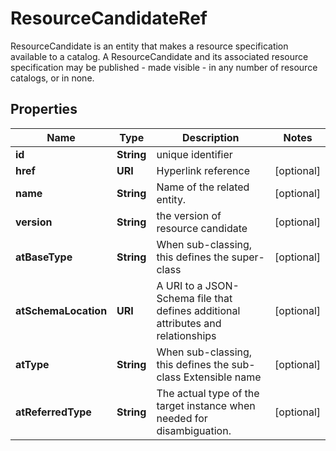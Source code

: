 

# ResourceCandidateRef

ResourceCandidate is an entity that makes a resource specification available to a catalog. A ResourceCandidate and its associated resource specification may be published - made visible - in any number of resource catalogs, or in none.
## Properties

Name | Type | Description | Notes
------------ | ------------- | ------------- | -------------
**id** | **String** | unique identifier | 
**href** | **URI** | Hyperlink reference |  [optional]
**name** | **String** | Name of the related entity. |  [optional]
**version** | **String** | the version of resource candidate |  [optional]
**atBaseType** | **String** | When sub-classing, this defines the super-class |  [optional]
**atSchemaLocation** | **URI** | A URI to a JSON-Schema file that defines additional attributes and relationships |  [optional]
**atType** | **String** | When sub-classing, this defines the sub-class Extensible name |  [optional]
**atReferredType** | **String** | The actual type of the target instance when needed for disambiguation. |  [optional]



